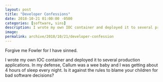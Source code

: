 ```yaml
---
layout: post
title: "Developer Confessions"
date: 2018-10-21 01:00:00 -0500
categories: [software, sins]
description: I wrote my own IOC container and deployed it to several production applications. 
image: 
permalink: archive/2018/10/21/developer-confession
---
```


Forgive me Fowler for I have sinned.

I wrote my own IOC container and deployed it to several production applications. In my defense, Callum was a wee baby and I was getting about 4 hours of sleep every night. Is it against the rules to blame your children for bad software decisions?